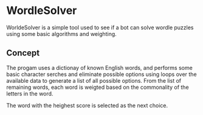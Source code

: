 # WordleSolver
WorldeSolver is a simple tool used to see if a bot can solve wordle puzzles using some basic algorithms and weighting.

## Concept

The progam uses a dictionay of known English words, and performs some basic character serches and eliminate possible options using
loops over the available data to generate a list of all possible options. From the list of remaining words, each word is weigted
based on the commonality of the letters in the word.

The word with the heighest score is selected as the next choice.
